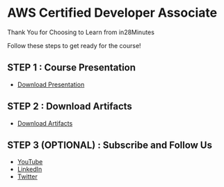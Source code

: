 # AWS Certified Developer Associate

Thank You for Choosing to Learn from in28Minutes

Follow these steps to get ready for the course!

## STEP 1 : Course Presentation

- [Download Presentation](https://github.com/in28minutes/course-material/raw/main/03-aws-certified-developer-associate/AWSCertifiedDeveloperAssociate-Presentation.pdf)

## STEP 2 : Download Artifacts

- [Download Artifacts](https://github.com/in28minutes/course-material/raw/main/03-aws-certified-developer-associate/course-downloads.zip)

## STEP 3 (OPTIONAL) : Subscribe and Follow Us

- [YouTube](http://youtube.com/rithustutorials?sub_confirmation=1)
- [LinkedIn](https://www.linkedin.com/posts/rangakaranam_thank-you-keep-learning-every-day-our-activity-6687560624949485569-1Wic)
- [Twitter](https://twitter.com/in28minutes)

